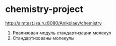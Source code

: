 # chemistry-project <br>
http://aimtest.isa.ru:8080/Anikolaev/chemistry <br>
1. Реализован модуль стандартизации молекул
2. Стандартизованы молекулы
